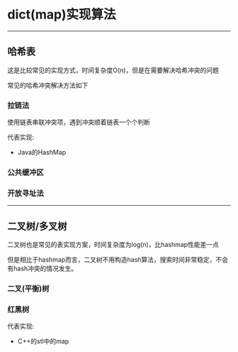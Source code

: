 # dict(map)实现算法

-----
## 哈希表

这是比较常见的实现方式，时间复杂度O(n)，但是在需要解决哈希冲突的问题

常见的哈希冲突解决方法如下


### 拉链法

使用链表串联冲突项，遇到冲突顺着链表一个个判断

代表实现:

- Java的HashMap

### 公共缓冲区



### 开放寻址法

-----
## 二叉树/多叉树

二叉树也是常见的表实现方案，时间复杂度为log(n)，比hashmap性能差一点

但是相比于hashmap而言，二叉树不用构造hash算法，搜索时间非常稳定，不会有hash冲突的情况发生。

### 二叉(平衡)树

### 红黑树

代表实现:

- C++的stl中的map